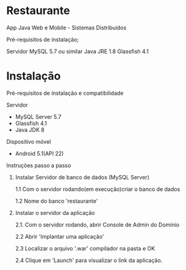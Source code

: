 # Restaurante
App Java Web e Mobile - Sistemas Distribuídos

Pré-requisitos de instalação;

Servidor MySQL 5.7 ou similar
Java JRE 1.8
Glassfish 4.1

# Instalação
Pré-requisitos de instalação e compatibilidade

Servidor
* MySQL Server 5.7
* Glassfish 4.1
* Java JDK 8

Dispositivo móvel
* Android 5.1(API 22)


Instruções passo a passo
1. Instalar Servidor de banco de dados (MySQL Server)

   1.1 Com o servidor rodando(em execução)criar o banco de dados

   1.2  Nome do banco 'restaurante'

2. Instalar o servidor da aplicação

   2.1. Com o servidor rodando, abrir Console de Admin do Domínio

   2.2 Abrir 'Implantar uma aplicação'

   2.3 Localizar o arquivo '.war' compilador na pasta e OK

   2.4 Clique em 'Launch' para visualizar o link da aplicação.
